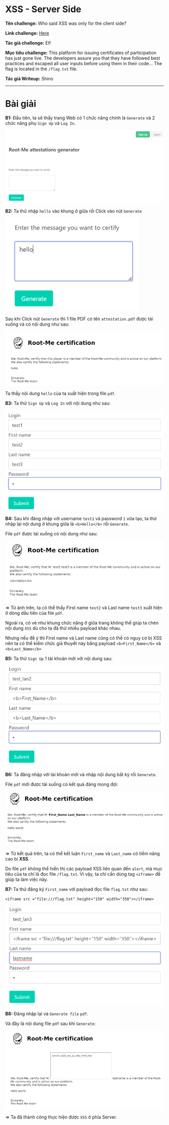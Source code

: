 # XSS - Server Side

**Tên challenge:**  Who said XSS was only for the client side?

**Link challenge:** [Here](https://www.root-me.org/en/Challenges/Web-Server/XSS-Server-Side)

**Tác giả challenge:** Elf

**Mục tiêu challenge:**
This platform for issuing certificates of participation has just gone live. The developers assure you that they have followed best practices and escaped all user inputs before using them in their code... The flag is located in the `/flag.txt` file.

**Tác giả Writeup:** Shino

---

# Bài giải

**B1:** Đầu tiên, ta sẽ thấy trang Web có 1 chức năng chính là `Generate` và 2 chức năng phụ `Sign Up` và `Log In`.
	
![alt text](./images/image.png)

**B2:** Ta thử nhập `hello` vào khung ở giữa rồi Click vào nút `Generate`

![alt text](./images/image-1.png)

Sau khi Click nút `Generate` thì 1 file PDF có tên `attestation.pdf` được tải xuống và có nội dung như sau:

![alt text](./images/image-2.png)

Ta thấy nội dung `hello` của ta xuất hiện trong file `pdf`.

**B3:** Ta thử `Sign Up` và `Log In` với nội dung như sau:

![alt text](./images/image-3.png)

**B4:** Sau khi đăng nhập với username `test1` và password `1` vừa tạo, ta thử nhập lại nội dung ở khung giữa là `<b>Hello</b>` rồi `Generate`.

File `pdf` được tải xuống có nội dung như sau:

![alt text](./images/image-4.png)

=> Từ ảnh trên, ta có thể thấy First name `test2` và Last name `test3` xuất hiện ở dòng dầu tiên của file `pdf`.

Ngoài ra, có vẻ như khung chức năng ở giữa trang không thể giúp ta chèn nội dung `XSS` dù cho ta đã thử nhiều payload khác nhau.

Nhưng nếu để ý thì First name và Last name cũng có thể có nguy cơ bị XSS nên ta có thể kiểm chức giả thuyết này bằng payload `<b>First_Name</b>` và `<b>Last_Name</b>`

**B5:** Ta thử `Sign Up` 1 tài khoản mới với nội dung sau:

![alt text](./images/image-5.png)

**B6:** Ta đăng nhập với tài khoản mới và nhập nội dung bất kỳ rồi `Generate`.

File `pdf` mới được tải xuống có kết quả đáng mong đợi:

![alt text](./images/image-6.png)

=> Từ kết quả trên, ta có thể kết luận `First_name` và `Last_name` có tiềm năng cao bị **XSS**.

Do file `pdf` không thể hiển thị các payload XSS liên quan đến `alert`, mà mục tiêu của ta chỉ là đọc file `/flag.txt`. Vì vậy, ta chỉ cần dùng tag `<iframe>` để giúp ta làm việc này.

**B7:** Ta thử đăng ký `First_name` với payload đọc file `flag.txt` như sau:
```
<iframe src ="file:///flag.txt" height="150" width="350"></iframe>
```

![alt text](./images/image-7.png)

**B8:** Đăng nhập lại và `Generate file` `pdf`.

Và đây là nội dung file `pdf` sau khi `Generate`:

![alt text](./images/image-8.png)

=> Ta đã thành công thực hiện được `XSS` ở phía Server.